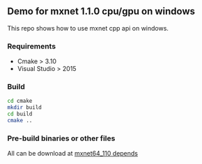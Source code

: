 ## Demo for mxnet 1.1.0 cpu/gpu on windows

This repo shows how to use mxnet cpp api on windows.

### Requirements

- Cmake > 3.10
- Visual Studio > 2015

### Build

```bash
cd cmake
mkdir build
cd build
cmake ..
```

### Pre-build binaries or other files

All can be download at [mxnet64_110 depends](https://pan.baidu.com/s/1sD8f3TDLxSBfLrqC6xwjjg)